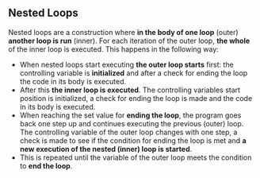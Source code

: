 ## Nested Loops

Nested loops are a construction where **in the body of one loop** (outer) **another loop is run** (inner). For each iteration of the outer loop, **the whole** of the inner loop is executed. This happens in the following way:

 - When nested loops start executing **the outer loop starts** first: the controlling variable is **initialized** and after a check for ending the loop the code in its body is executed.
 - After this **the inner loop is executed**. The controlling variables start position is initialized, a check for ending the loop is made and the code in its body is executed.
 - When reaching the set value for  **ending the loop**, the program goes back one step up and continues executing the previous (outer) loop. The controlling variable of the outer loop changes with one step, a check is made to see if the condition for ending the loop is met and **a new execution of the nested (inner) loop is started**.
 - This is repeated until the variable of the outer loop meets the condition to **end the loop**.
